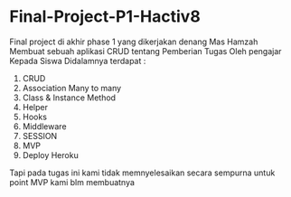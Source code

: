 # Final-Project-P1-Hactiv8

Final project di akhir phase 1 yang dikerjakan denang Mas Hamzah
Membuat sebuah aplikasi CRUD tentang Pemberian Tugas Oleh pengajar Kepada Siswa
Didalamnya terdapat :
1. CRUD	
2. Association Many to many	
3. Class & Instance Method	
4. Helper	
5. Hooks	
6. Middleware	
7. SESSION	
8. MVP	
9. Deploy Heroku

Tapi pada tugas ini kami tidak memnyelesaikan secara sempurna 
untuk point MVP kami blm membuatnya
